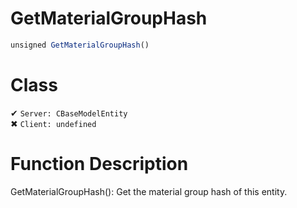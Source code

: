# GetMaterialGroupHash
```js
unsigned GetMaterialGroupHash()
```
# Class
✔ `Server: CBaseModelEntity`  
✖ `Client: undefined`  

# Function Description
GetMaterialGroupHash(): Get the material group hash of this entity.
